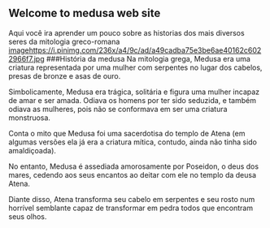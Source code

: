 ## Welcome to medusa web site
 Aqui você ira aprender um pouco sobre as historias dos mais diversos seres da mitologia greco-romana
[image](scr)https://i.pinimg.com/236x/a4/9c/ad/a49cadba75e3be6ae40162c6022966f7.jpg
###História da medusa
Na mitologia grega, Medusa era uma criatura representada por uma mulher com serpentes no lugar dos cabelos, presas de bronze e asas de ouro.
  
Simbolicamente, Medusa era trágica, solitária e figura uma mulher incapaz de amar e ser amada. Odiava os homens por ter sido seduzida, e também odiava as mulheres, pois não se conformava em ser uma criatura monstruosa.

Conta o mito que Medusa foi uma sacerdotisa do templo de Atena (em algumas versões ela já era a criatura mítica, contudo, ainda não tinha sido amaldiçoada).

No entanto, Medusa é assediada amorosamente por Poseidon, o deus dos mares, cedendo aos seus encantos ao deitar com ele no templo da deusa Atena.

Diante disso, Atena transforma seu cabelo em serpentes e seu rosto num horrível semblante  capaz de transformar em pedra todos que encontram seus olhos.
